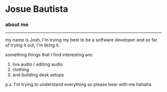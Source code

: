 # Josue Bautista

### about me 
---

my name is Josh, I'm trying my best to be a software developer and so far of trying it out, I'm liking it. 

something things that I find interesting are: 
1. live audio / editing audio 
2. clothing 
3. and building desk setups
 
p.s. I'm trying to understand everything so please bear with me hahaha 
